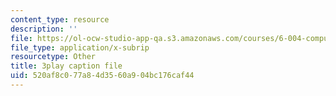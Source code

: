 ```yaml
---
content_type: resource
description: ''
file: https://ol-ocw-studio-app-qa.s3.amazonaws.com/courses/6-004-computation-structures-spring-2017/520af8c077a84d3560a904bc176caf44_LN0k-boDvOk.srt
file_type: application/x-subrip
resourcetype: Other
title: 3play caption file
uid: 520af8c0-77a8-4d35-60a9-04bc176caf44
---
```

